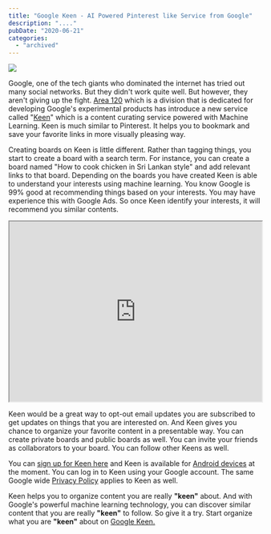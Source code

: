 ```yaml
---
title: "Google Keen - AI Powered Pinterest like Service from Google"
description: "...."
pubDate: "2020-06-21"
categories: 
  - "archived"
---
```


  

[![](/images/keen.PNG)](https://1.bp.blogspot.com/-yWSVBEqLgoA/Xu-I0NebVGI/AAAAAAAAL5A/C4B92yKJShcSPBO_netKBV3Q4eXgsWYgwCK4BGAsYHg/s1350/keen.PNG)

  

Google, one of the tech giants who dominated the internet has tried out many social networks. But they didn't work quite well. But however, they aren't giving up the fight. [Area 120](https://area120.google.com/) which is a division that is dedicated for developing Google's experimental products has introduce a new service called "[Keen](https://staykeen.com/)" which is a content curating service powered with Machine Learning. Keen is much similar to Pinterest. It helps you to bookmark and save your favorite links in more visually pleasing way.

  

Creating boards on Keen is little different. Rather than tagging things, you start to create a board with a search term. For instance, you can create a board named "How to cook chicken in Sri Lankan style" and add relevant links to that board. Depending on the boards you have created Keen is able to understand your interests using machine learning. You know Google is 99% good at recommending things based on your interests. You may have experience this with Google Ads. So once Keen identify your interests, it will recommend you similar contents.

  

<iframe allowfullscreen height="360" src="https://www.youtube.com/embed/iZVKoNhu968" width="100%" youtube-src-=""></iframe>

  

  

Keen would be a great way to opt-out email updates you are subscribed to get updates on things that you are interested on. And Keen gives you chance to organize your favorite content in a presentable way. You can create private boards and public boards as well. You can invite your friends as collaborators to your board. You can follow other Keens as well.

  

You can [sign up for Keen here](https://staykeen.com/) and Keen is available for [Android devices](https://play.google.com/store/apps/details?id=com.area120.keen&hl=en_US) at the moment. You can log in to Keen using your Google account. The same Google wide [Privacy Policy](https://policies.google.com/privacy) applies to Keen as well.

  

Keen helps you to organize content you are really **"keen"** about. And with Google's powerful machine learning technology, you can discover similar content that you are really **"keen"** to follow. So give it a try. Start organize what you are **"keen"** about on [Google Keen.](https://staykeen.com/)
